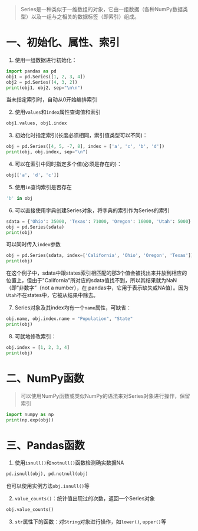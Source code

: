 
> Series是一种类似于一维数组的对象，它由一组数据（各种NumPy数据类型）以及一组与之相关的数据标签（即索引）组成。

# 一、初始化、属性、索引

1. 使用一组数据进行初始化：
```python
import pandas as pd
obj1 = pd.Series([1, 2, 3, 4])
obj2 = pd.Series((4, 3, 2))
print(obj1, obj2, sep="\n\n")
```
当未指定索引时，自动从0开始编排索引

2. 使用`values`和`index`属性查询值和索引
```python
obj1.values, obj1.index
```

3. 初始化时指定索引(长度必须相同，索引值类型可以不同)：
```python
obj = pd.Series([4, 5, -7, 8], index = ['a', 'c', 'b', 'd'])
print(obj, obj.index, sep="\n")
```

4. 可以在索引中同时指定多个值(必须是存在的)：
```python
obj[['a', 'd', 'c']]
```

5. 使用`in`查询索引是否存在
```python
'b' in obj
```

6. 可以直接使用字典创建Series对象，将字典的索引作为Series的索引
```python
sdata = {'Ohio': 35000, 'Texas': 71000, 'Oregon': 16000, 'Utah': 5000}
obj = pd.Series(sdata)
print(obj)
```
可以同时传入`index`参数
```python
obj = pd.Series(sdata, index=['California', 'Ohio', 'Oregon', 'Texas'])
print(obj)
```
在这个例子中，sdata中跟states索引相匹配的那3个值会被找出来并放到相应的位置上，但由于"California"所对应的sdata值找不到，所以其结果就为NaN（即“非数字”（not a number），在 pandas中，它用于表示缺失或NA值）。因为`Utah`不在states中，它被从结果中除去。

7. Series对象及其index均有一个`name`属性，可缺省：
```python
obj.name, obj.index.name = "Population", "State"
print(obj)
```

8. 可就地修改索引：
```python
obj.index = [1, 2, 3, 4]
print(obj)
```

# 二、NumPy函数

> 可以使用NumPy函数或类似NumPy的语法来对Series对象进行操作，保留索引

```python
import numpy as np
print(np.exp(obj))
```

# 三、Pandas函数

1. 使用`isnull()`和`notnull()`函数检测确实数据NA
```python
pd.isnull(obj), pd.notnull(obj)
```
也可以使用实例方法`obj.isnull()`等

2. `value_counts()`：统计值出现过的次数，返回一个Series对象
```python
obj.value_counts()
```

3. `str`属性下的函数：对`String`对象进行操作，如`lower()`, `upper()`等
